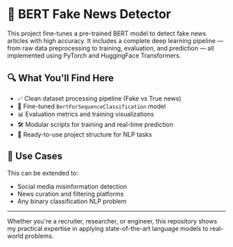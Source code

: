 # 📰 BERT Fake News Detector

This project fine-tunes a pre-trained BERT model to detect fake news articles with high accuracy. It includes a complete deep learning pipeline — from raw data preprocessing to training, evaluation, and prediction — all implemented using PyTorch and HuggingFace Transformers.

## 🔍 What You'll Find Here
- ✅ Clean dataset processing pipeline (Fake vs True news)
- 🤖 Fine-tuned `BertForSequenceClassification` model
- 📊 Evaluation metrics and training visualizations
- 🛠️ Modular scripts for training and real-time prediction
- 🚀 Ready-to-use project structure for NLP tasks

## 📂 Use Cases
This can be extended to:
- Social media misinformation detection
- News curation and filtering platforms
- Any binary classification NLP problem

---

Whether you're a recruiter, researcher, or engineer, this repository shows my practical expertise in applying state-of-the-art language models to real-world problems.
